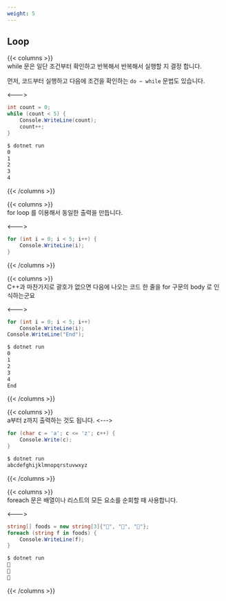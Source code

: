 ```yaml
---
weight: 5
---
```


## Loop
{{< columns >}}
</br>
while 문은 일단 조건부터 확인하고 반복해서 반복해서 실행할 지 결정 합니다.

먼저, 코드부터 실행하고 다음에 조건을 확인하는 `do ~ while` 문법도 있습니다.

<--->

```csharp
int count = 0;
while (count < 5) {
    Console.WriteLine(count);
    count++;
}
```
```sh
$ dotnet run
0
1
2
3
4
```

{{< /columns >}}

{{< columns >}}
<br />
for loop 를 이용해서 동일한 출력을 만듭니다.

<--->

```csharp
for (int i = 0; i < 5; i++) {
    Console.WriteLine(i);
}
```

{{< /columns >}}

{{< columns >}}
<br />
C++과 마찬가지로 괄호가 없으면 다음에 나오는 코드 한 줄을 for 구문의 body 로 인식하는군요

<--->

```csharp
for (int i = 0; i < 5; i++) 
    Console.WriteLine(i);
Console.WriteLine("End");
```
```sh
$ dotnet run
0
1
2
3
4
End
```

{{< /columns >}}

{{< columns >}}
<br/>
a부터 z까지 출력하는 것도 됩니다.
<--->
```csharp
for (char c = 'a'; c <= 'z'; c++) {
    Console.Write(c);
}
```
```sh
$ dotnet run 
abcdefghijklmnopqrstuvwxyz
```
{{< /columns >}}

{{< columns >}}
<br/>
foreach 문은 배열이나 리스트의 모든 요소를 순회할 때 사용합니다.

<--->

```csharp
string[] foods = new string[3]{"🍕", "🌭", "🥪"};
foreach (string f in foods) {
    Console.WriteLine(f);
}
```
```sh
$ dotnet run
🍕
🌭
🥪
```

{{< /columns >}}